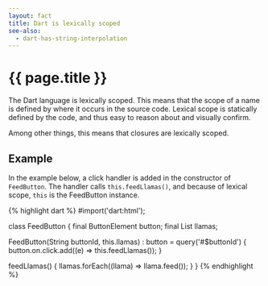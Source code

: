 ```yaml
---
layout: fact
title: Dart is lexically scoped
see-also:
  - dart-has-string-interpolation
---
```

# {{ page.title }}

The Dart language is lexically scoped. This means that the scope of a name is
defined by where it occurs in the source code. Lexical scope is statically
defined by the code, and thus easy to reason about and visually confirm.

Among other things, this means that closures are lexically scoped.

## Example

In the example below, a click handler is added in the constructor of
`FeedButton`. The handler calls `this.feedLlamas()`, and because of
lexical scope, `this` is the FeedButton instance.

{% highlight dart %}
#import('dart:html');

class FeedButton {
  final ButtonElement button;
  final List<Llama> llamas;

  FeedButton(String buttonId, this.llamas) : button = query('#$buttonId') {
    button.on.click.add((e) => this.feedLlamas());
  }

  feedLlamas() {
    llamas.forEach((llama) => llama.feed());
  }
}
{% endhighlight %}
